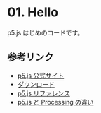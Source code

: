 # 01. Hello

p5.js はじめのコードです。

## 参考リンク
- [p5.js 公式サイト](http://p5js.org/)
- [ダウンロード](http://p5js.org/download/)
- [p5.js リファレンス](http://p5js.org/reference/)
- [p5.js と Processing の違い](https://github.com/processing/p5.js/wiki/Processing-transition)